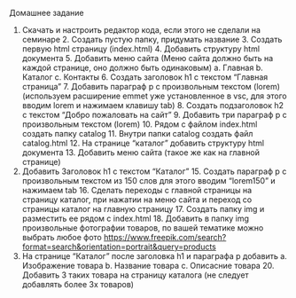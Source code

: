 Домашнее задание
1. Скачать и настроить редактор кода, если этого не сделали на семинаре 2. Создать пустую папку, придумать название 3. Создать первую html страницу (index.html) 4. Добавить структуру html документа 5. Добавить меню сайта (Меню сайта должно быть на каждой странице, оно должно быть одинаковым) a. Главная b. Каталог c. Контакты 6. Создать заголовок h1 с текстом “Главная страница” 7. Добавить параграф p с произвольным текстом (lorem) (используем расширение emmet уже установленное в vsc, для этого вводим lorem и нажимаем клавишу tab) 8. Создать подзаголовок h2 с текстом “Добро пожаловать на сайт” 9. Добавить три параграф p с произвольным текстом (lorem) 10. Рядом с файлом index.html создать папку catalog 11. Внутри папки catalog создать файл catalog.html 12. На странице “каталог” добавить структуру html документа 13. Добавить меню сайта (такое же как на главной странице)
14. Добавить Заголовок h1 с текстом “Каталог” 15. Создать параграф p с произвольным текстом из 150 слов для этого вводим “lorem150” и нажимаем tab 16. Сделать переходы с главной страницы на страницу каталог, при нажатии на меню сайта и переход со страницы каталог на главную страницу 17. Создать папку img и разместить ее рядом с index.html 18. Добавить в папку img произвольные фотографии товаров, по вашей тематике можно выбрать любое фото
https://www.freepik.com/search?format=search&orientation=portrait&query=products
19. На странице “Каталог” после заголовка h1 и параграфа p добавить a. Изображение товара b. Название товара c. Описасние товара 20. Добавить 3 таких товара на страницу каталога (не следует добавлять более 3х товаров)
